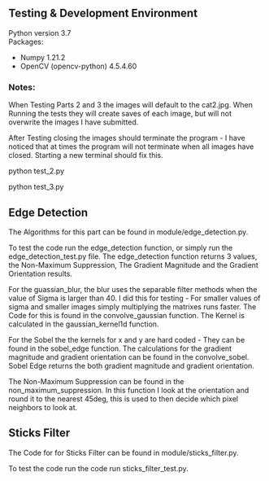 ## Testing & Development Environment

Python version 3.7  
Packages:

- Numpy 1.21.2
- OpenCV (opencv-python) 4.5.4.60

### Notes:

When Testing Parts 2 and 3 the images will default to the cat2.jpg. When Running the tests they will create saves of each image, but will not overwrite the images I have submitted.

After Testing closing the images should terminate the program - I have noticed that at times the program will not terminate when all images have closed. Starting a new terminal should fix this.

python test_2.py

python test_3.py

## Edge Detection

The Algorithms for this part can be found in module/edge_detection.py.

To test the code run the edge_detection function, or simply run the edge_detection_test.py file. The edge_detection function returns 3 values, the Non-Maximum Suppression, The Gradient Magnitude and the Gradient Orientation results.

For the guassian_blur, the blur uses the separable filter methods when the value of Sigma is larger than 40. I did this for testing - For smaller values of sigma and smaller images simply multiplying the matrixes runs faster. The Code for this is found in the convolve_gaussian function. The Kernel is calculated in the gaussian_kernel1d function.

For the Sobel the the kernels for x and y are hard coded - They can be found in the sobel_edge function. The calculations for the gradient magnitude and gradient orientation can be found in the convolve_sobel. Sobel Edge returns the both gradient magnitude and gradient orientation.

The Non-Maximum Suppression can be found in the non_maximum_suppression. In this function I look at the orientation and round it to the nearest 45deg, this is used to then decide which pixel neighbors to look at.

## Sticks Filter

The Code for for Sticks Filter can be found in module/sticks_filter.py.

To test the code run the code run sticks_filter_test.py.
